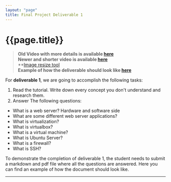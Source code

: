 ```yaml
---
layout: "page"
title: Final Project Deliverable 1
---
```

# {{page.title}}
> **Old Video with more details is available [here](https://youtu.be/F0DdCC5Lq3A)** <br>
> **Newer and shorter video is available [here](https://youtu.be/CYasEYqKq-s)**<br>
> **[Image resize tool](https://www.simpleimageresizer.com/upload)<br>
> **Example of how the deliverable should look like [here](https://rapurl.live/5d8)**

For **deliverable 1**, we are going to accomplish the following tasks:
1. Read the tutorial. Write down every concept you don't understand and research them.
2. Answer The following questions:
* What is a web server? Hardware and software side
* What are some different web server applications?
* What is virtualization?
* What is virtualbox?
* What is a virtual machine?
* What is Ubuntu Server?
* What is a firewall?
* What is SSH?

To demonstrate the completion of deliverable 1, the student needs to submit a markdown and pdf file where all the questions are answered. Here you can find an example of how the document should look like.
<hr>
